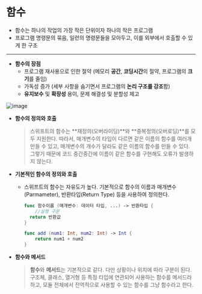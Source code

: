 # 함수

- 함수는 하나의 작업의 가장 작은 단위이자 하나의 작은 프로그램
- 프로그램 명령문의 묶음, 일련의 명령문들을 모아두고, 이를 외부에서 호출할 수 있게 한 구조

** **



- **함수의 장점**
  - 프로그램 재사용으로 인한 절약 (메모리 **공간**, **코딩시간**의 절약, 프로그램의 **크기**를 줄임)
  - 가독성 증가 (세부 사항을 숨기면서 프로그램의 **논리 구조를 강조**함)
  - **유지보수** 및 **확장성** 용이, 문제 해결성 및 분할성 제고

![image](https://github.com/simajune/iOS_School/blob/master/Img/17090901.png)



- **함수의 정의와 호출**

  > 스위프트의 함수는 **재정의(오버라이딩)**와 **중복정의(오버로딩)**를 모두 지원한다. 따라서, 매개변수의 타입이 다르면 같은 이름의 함수를 여러개 만들 수 있고, 매개변수의 개수가 달라도 같은 이름의 함수를 만들 수 있다. 그렇기 때문에 코드 중간중간에 이름이 같은 함수를 구현해도 오류가 발생하지 않는다.



- **기본적인 함수의 정의와 호출**

  - 스위프트의 함수는 자유도가 높다. 기본적으로 함수의 이름과 매개변수(Parmameter), 반환타입(Return Type) 등을 사용하여 정의한다.

    ```swift
    func 함수이름 (매개변수: 데이터 타입, ...) -> 반환타입 {
        //실행 구문
      return 반환값
    }

    func add (num1: Int, num2: Int) -> Int {
        return num1 + num2
    }
    ```



- **함수와 메서드**

  > **함수**와 **메서드**는 기본적으로 같다. 다만 상황이나 위치에 따라 구분이 된다. 구조체, 클래스, 열거형 등 특정 타입에 연관되어 사용하는 함수를 메서드라 하고, 모듈 전체에서 전역적으로 사용할 수 있는 함수를 그냥 함수라고 한다.

